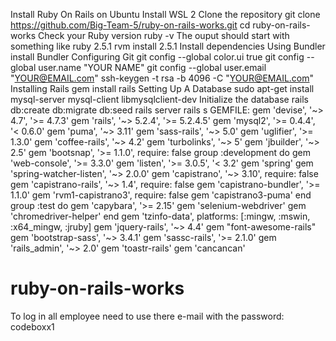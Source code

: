 Install  Ruby On Rails on Ubuntu
Install WSL 2
Clone the repository
    git clone https://github.com/Big-Team-5/ruby-on-rails-works.git
    cd ruby-on-rails-works
Check your Ruby version
    ruby -v
The ouput should start with something like ruby 2.5.1
    rvm install 2.5.1
Install dependencies
    Using Bundler 
        install Bundler
Configuring Git 
    git config --global color.ui true
    git config --global user.name "YOUR NAME"
    git config --global user.email "YOUR@EMAIL.com"
    ssh-keygen -t rsa -b 4096 -C "YOUR@EMAIL.com"
Installing Rails
    gem install rails
Setting Up A Database
    sudo apt-get install mysql-server mysql-client libmysqlclient-dev
Initialize the database
    rails db:create db:migrate db:seed
rails server
    rails s
GEMFILE:
    gem 'devise', '~> 4.7', '>= 4.7.3'
    gem 'rails', '~> 5.2.4', '>= 5.2.4.5'
    gem 'mysql2', '>= 0.4.4', '< 0.6.0'
    gem 'puma', '~> 3.11'
    gem 'sass-rails', '~> 5.0'
    gem 'uglifier', '>= 1.3.0'
    gem 'coffee-rails', '~> 4.2'
    gem 'turbolinks', '~> 5'
    gem 'jbuilder', '~> 2.5'
    gem 'bootsnap', '>= 1.1.0', require: false
group :development do
    gem 'web-console', '>= 3.3.0'
    gem 'listen', '>= 3.0.5', '< 3.2'
    gem 'spring'
    gem 'spring-watcher-listen', '~> 2.0.0'
    gem 'capistrano', '~> 3.10', require: false
    gem 'capistrano-rails', '~> 1.4', require: false
    gem 'capistrano-bundler', '>= 1.1.0'
    gem 'rvm1-capistrano3', require: false
    gem 'capistrano3-puma'
end
group :test do
    gem 'capybara', '>= 2.15'
    gem 'selenium-webdriver'
    gem 'chromedriver-helper'
end
    gem 'tzinfo-data', platforms: [:mingw, :mswin, :x64_mingw, :jruby]
    gem 'jquery-rails', '~> 4.4'
    gem "font-awesome-rails" 
    gem 'bootstrap-sass', '~> 3.4.1'
    gem 'sassc-rails', '>= 2.1.0'
    gem 'rails_admin', '~> 2.0'
    gem 'toastr-rails'
    gem 'cancancan' 
    
# ruby-on-rails-works


To log in all employee need to use there e-mail with the password: codeboxx1